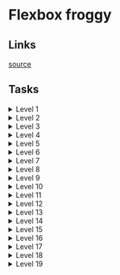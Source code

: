 # Flexbox froggy

## Links
[source](https://flexboxfroggy.com)

## Tasks

<details>
  <summary>Level 1</summary>

    justify-content: flex-end;

</details>

<details>
  <summary>Level 2</summary>

    justify-content: center;

</details>

<details>
  <summary>Level 3</summary>

    justify-content: space-around;

</details>

<details>
  <summary>Level 4</summary>

    justify-content: space-between;

</details>

<details>
  <summary>Level 5</summary>

    align-items: flex-end;

</details>

<details>
  <summary>Level 6</summary>

    justify-content: center;
    align-items: center;

</details>

<details>
  <summary>Level 7</summary>

    justify-content: space-around;
    align-items: flex-end;

</details>

<details>
  <summary>Level 8</summary>

    flex-direction: row-reverse;

</details>

<details>
  <summary>Level 9</summary>

    flex-direction: column;

</details>

<details>
  <summary>Level 10</summary>

    flex-direction: row-reverse;
    justify-content: flex-end;

</details>

<details>
  <summary>Level 11</summary>

    flex-direction: column;
    justify-content: flex-end;

</details>

<details>
  <summary>Level 12</summary>

    flex-direction: column-reverse;
    justify-content: space-between;

</details>

<details>
  <summary>Level 13</summary>

    flex-direction: row-reverse;
    justify-content: center;
    align-items: flex-end;

</details>

<details>
  <summary>Level 14</summary>

    order: 1;

</details>

<details>
  <summary>Level 15</summary>

    order: -1;

</details>

<details>
  <summary>Level 16</summary>

    align-self: flex-end;

</details>

<details>
  <summary>Level 17</summary>

    order: 1;
    align-self: flex-end;

</details>

<details>
  <summary>Level 18</summary>

    flex-wrap: wrap;

</details>

<details>
  <summary>Level 19</summary>

    flex-direction: column;
    flex-wrap: wrap;

</details>
